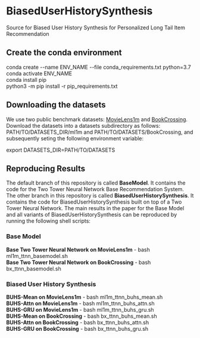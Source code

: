 # BiasedUserHistorySynthesis

Source for Biased User History Synthesis for Personalized Long Tail Item Recommendation

## Create the conda environment

conda create --name ENV_NAME --file conda_requirements.txt python=3.7 \
conda activate ENV_NAME \
conda install pip \
python3 -m pip install -r pip_requirements.txt

## Downloading the datasets

We use two public benchmark datasets: [MovieLens1m](https://grouplens.org/datasets/movielens/1m/) and [BookCrossing](http://www2.informatik.uni-freiburg.de/~cziegler/BX/). Download the datasets into a datasets subdirectory as follows: PATH/TO/DATASETS_DIR/ml1m and PATH/TO/DATASETS/BookCrossing, and subsequently seting the following environment variable:

export DATASETS_DIR=PATH/TO/DATASETS


## Reproducing Results

The default branch of this repository is called **BaseModel**. It contains the code for the Two Tower Neural Network Base Recommendation System. The other branch in this repository is called **BiasedUserHistorySynthesis**. It contains the code for BiasedUserHistorySynthesis built on top of a Two Tower Neural Network. The main results in the paper for the Base Model and all variants of BiasedUserHistorySynthesis can be reproduced by running the following shell scripts:

### Base Model

**Base Two Tower Neural Network on MovieLens1m** -  bash ml1m_ttnn_basemodel.sh\
**Base Two Tower Neural Network on BookCrossing** - bash bx_ttnn_basemodel.sh

### Biased User History Synthesis

**BUHS-Mean on MovieLens1m**  -  bash ml1m_ttnn_buhs_mean.sh \
**BUHS-Attn on MovieLens1m**  -  bash ml1m_ttnn_buhs_attn.sh \
**BUHS-GRU on MovieLens1m**   -  bash ml1m_ttnn_buhs_gru.sh \
**BUHS-Mean on BookCrossing** -  bash bx_ttnn_buhs_mean.sh \
**BUHS-Attn on BookCrossing** -  bash bx_ttnn_buhs_attn.sh \
**BUHS-GRU on BookCrossing**  -  bash bx_ttnn_buhs_gru.sh 





